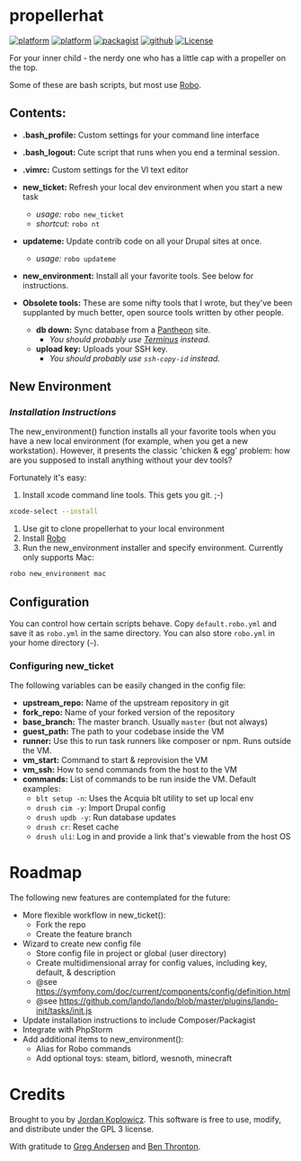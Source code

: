 # propellerhat
[![platform](https://img.shields.io/badge/osx-lightgrey.svg?logo=apple&logoColor=white)](https://apple.com)
[![platform](https://img.shields.io/badge/linux-616.svg?logo=linux&logoColor=white)](https://ubuntu.com)
[![packagist](https://img.shields.io/badge/packagist-orange.svg?logo=php&logoColor=white)](https://packagist.org/packages/koppieesq/propellerhat)
[![github](https://img.shields.io/badge/github-0a0.svg?logo=github)](https://github.com/koppieesq/propellerhat)
[![License](https://img.shields.io/badge/license-GPL3-teal.svg?logo=gnu)](LICENSE)

For your inner child - the nerdy one who has a little cap with a propeller on the top.

Some of these are bash scripts, but most use [Robo](https://robo.li).

## Contents:
- **.bash_profile:** Custom settings for your command line interface
- **.bash_logout:** Cute script that runs when you end a terminal session.
- **.vimrc:** Custom settings for the VI text editor
- **new_ticket:** Refresh your local dev environment when you start a new task
  - *usage:* `robo new_ticket`
  - *shortcut:* `robo nt`
- **updateme:** Update contrib code on all your Drupal sites at once.
  - *usage:* `robo updateme`
- **new_environment:** Install all your favorite tools.  See below for instructions.
  
- **Obsolete tools:** These are some nifty tools that I wrote, but they've been supplanted by much better, open source tools written by other people.
    - **db down:** Sync database from a [Pantheon](https://pantheon.io) site.
      - *You should probably use [Terminus](https://github.com/pantheon-systems/terminus) instead.*
    - **upload key:** Uploads your SSH key.
      - *You should probably use `ssh-copy-id` instead.*
      
## New Environment
### *Installation Instructions*
The new_environment() function installs all your favorite tools when you have a new local environment (for example, when you get a new workstation).  However, it presents the classic 'chicken & egg' problem: how are you supposed to install anything without your dev tools?

Fortunately it's easy:
1. Install xcode command line tools.  This gets you git.  ;-)
```bash
xcode-select --install
```
1. Use git to clone propellerhat to your local environment
1. Install [Robo](https://robo.li/)
1. Run the new_environment installer and specify environment.  Currently only supports Mac:
```bash
robo new_environment mac
```

## Configuration
You can control how certain scripts behave.  Copy `default.robo.yml` and save it as `robo.yml` in the same directory.  You can also store `robo.yml` in your home directory (`~`).

### Configuring new_ticket
The following variables can be easily changed in the config file:
- **upstream_repo:** Name of the upstream repository in git
- **fork_repo:** Name of your forked version of the repository
- **base_branch:** The master branch.  Usually `master` (but not always)
- **guest_path:** The path to your codebase inside the VM
- **runner:** Use this to run task runners like composer or npm.  Runs outside the VM.
- **vm_start:** Command to start & reprovision the VM
- **vm_ssh:** How to send commands from the host to the VM
- **commands:** List of commands to be run inside the VM.  Default examples:
  - `blt setup -n`: Uses the Acquia blt utility to set up local env
  - `drush cim -y`: Import Drupal config
  - `drush updb -y`: Run database updates
  - `drush cr`: Reset cache
  - `drush uli`: Log in and provide a link that's viewable from the host OS
  
# Roadmap
The following new features are contemplated for the future:
- More flexible workflow in new_ticket():
  - Fork the repo
  - Create the feature branch
- Wizard to create new config file
  - Store config file in project or global (user directory)
  - Create multidimensional array for config values, including key, default, & description
  - @see https://symfony.com/doc/current/components/config/definition.html
  - @see https://github.com/lando/lando/blob/master/plugins/lando-init/tasks/init.js
- Update installation instructions to include Composer/Packagist
- Integrate with PhpStorm
- Add additional items to new_environment():
  - Alias for Robo commands
  - Add optional toys: steam, bitlord, wesnoth, minecraft
  
# Credits

Brought to you by [Jordan Koplowicz](http://koplowiczandsons.com).  This software is free to use, modify, and distribute under the GPL 3 license.

With gratitude to [Greg Andersen](https://github.com/g1a/starter) and [Ben Thronton](https://git.businesswire.com/projects/HQ/repos/hq-tools/browse/dev/reset-dev).